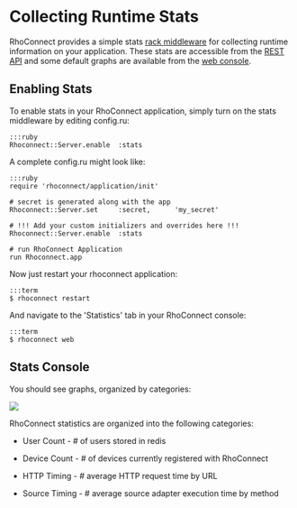 Collecting Runtime Stats
===
RhoConnect provides a simple stats [rack middleware](http://railscasts.com/episodes/151-rack-middleware) for collecting runtime information on your application.  These stats are accessible from the [REST API](rest-api) and some default graphs are available from the [web console](web-console).

## Enabling Stats
To enable stats in your RhoConnect application, simply turn on the stats middleware by editing config.ru:

	:::ruby
	Rhoconnect::Server.enable  :stats

A complete config.ru might look like:

	:::ruby
	require 'rhoconnect/application/init'

	# secret is generated along with the app
	Rhoconnect::Server.set     :secret,      'my_secret'

	# !!! Add your custom initializers and overrides here !!!
	Rhoconnect::Server.enable  :stats

	# run RhoConnect Application
	run Rhoconnect.app
	

Now just restart your rhoconnect application:

	:::term
  	$ rhoconnect restart

And navigate to the 'Statistics' tab in your RhoConnect console:

	:::term
  	$ rhoconnect web

## Stats Console
You should see graphs, organized by categories:

<img src="https://s3.amazonaws.com/docs.tau-technologies.com/imagesstats-console.png"/>

RhoConnect statistics are organized into the following categories:

* User Count - # of users stored in redis

* Device Count - # of devices currently registered with RhoConnect

* HTTP Timing - # average HTTP request time by URL

* Source Timing - # average source adapter execution time by method
